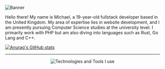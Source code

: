 ![Banner](https://i.imgur.com/SrwWPaI.png)

Hello there! My name is Michael, a 19-year-old fullstack developer based in the United Kingdom. My area of expertise lies in website development, and I am presently pursuing Computer Science studies at the university level. I primarily work with PHP but am also diving into languages such as Rust, Go Lang and C++.

[![Anurag's GitHub stats](https://github-readme-stats.vercel.app/api?username=akkiiko)](https://github.com/anuraghazra/github-readme-stats)

-----

<div align="center">
    <img src="https://skillicons.dev/icons?i=html,css,js,php,react,rust,sqlite,stackoverflow,tailwind,unity,vscode,wordpress,github,bootstrap,figma,xd,cpp,cloudflare,discord,ae,azure,aws&perline=8" alt="Technologies and Tools I use" />
</div>